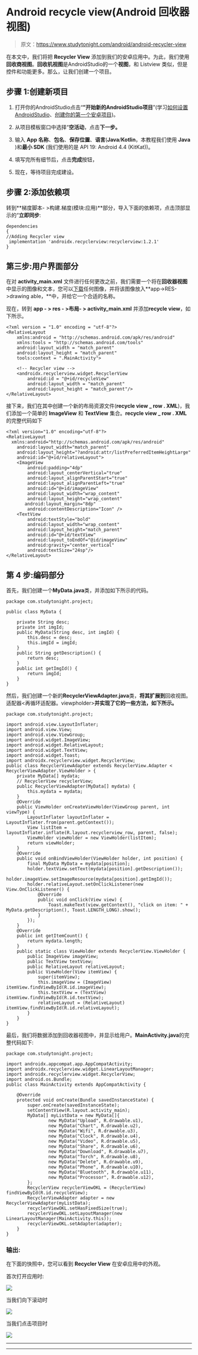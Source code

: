 # Android recycle view(Android 回收器视图)

> 原文：<https://www.studytonight.com/android/android-recycler-view>

在本文中，我们将把 **Recycler View** 添加到我们的安卓应用中。为此，我们使用**回收商视图**。**回收机视图**是AndroidStudio的一个**视图**，和 Listview 类似，但是控件和功能更多。那么，让我们创建一个项目。

## 步骤 1:创建新项目

1.  打开你的AndroidStudio点击“**”开始新的AndroidStudio项目**”(学习[如何设置AndroidStudio](https://www.studytonight.com/android/setup-android-dev-env)、[创建你的第一个安卓项目](https://www.studytonight.com/android/first-android-application))。

2.  从项目模板窗口中选择“**空活动**，点击**下一步。**

3.  输入 **App 名称**、**包名**、**保存位置**、**语言**(**Java**/**Kotlin**，本教程我们使用 **Java** )和**最小 SDK** (我们使用的是 API 19: Android 4.4 (KitKat))。

4.  填写完所有细节后，点击**完成**按钮，

5.  现在，等待项目完成建设。

## 步骤 2:添加依赖项

转到**梯度脚本- >构建.梯度(模块:应用)**部分，导入下面的依赖项，点击顶部显示的“**立即同步**:

```
dependencies
{
//Adding Recycler view 
 implementation 'androidx.recyclerview:recyclerview:1.2.1'
}
```

## 第三步:用户界面部分

在对 **activity_main.xml** 文件进行任何更改之前，我们需要一个将在**回收器视图**中显示的图像和文本，您可以[下载](https://elasq.com/)任何图像，并将该图像放入**app->RES->drawing able，**中，并给它一个合适的名称。

现在，转到 **app - > res - >布局- > activity_main.xml** 并添加**recycle view**，如下所示。

```
<?xml version = "1.0" encoding = "utf-8"?>
<RelativeLayout
    xmlns:android = "http://schemas.android.com/apk/res/android"
    xmlns:tools = "http://schemas.android.com/tools"
    android:layout_width = "match_parent"
    android:layout_height = "match_parent"
    tools:context = ".MainActivity">

    <!-- Recycler view -->
    <androidx.recyclerview.widget.RecyclerView
        android:id = "@+id/recycleView"
        android:layout_width = "match_parent"
        android:layout_height = "match_parent"/>
</RelativeLayout>
```

接下来，我们在其中创建一个新的布局资源文件(**recycle view _ row . XML**)，我们添加一个简单的 **ImageView** 和 **TextView** 集合。**recycle view _ row . XML**的完整代码如下

```
<?xml version="1.0" encoding="utf-8"?>
<RelativeLayout
  xmlns:android="http://schemas.android.com/apk/res/android"
    android:layout_width="match_parent"
    android:layout_height="?android:attr/listPreferredItemHeightLarge"
    android:id="@+id/relativeLayout">
    <ImageView
        android:padding="4dp"
        android:layout_centerVertical="true"
        android:layout_alignParentStart="true"
        android:layout_alignParentLeft="true"
        android:id="@+id/imageView"
        android:layout_width="wrap_content"
        android:layout_height="wrap_content"
       android:layout_margin="8dp"
        android:contentDescription="Icon" />
    <TextView
        android:textStyle="bold"
        android:layout_width="wrap_content"
        android:layout_height="match_parent"
        android:id="@+id/textView"
        android:layout_toEndOf="@id/imageView"
        android:gravity="center_vertical"
        android:textSize="24sp"/>
</RelativeLayout>
```

## 第 4 步:编码部分

首先，我们创建一个**MyData.java**类，并添加如下所示的代码。

```
package com.studytonight.project;

public class MyData {

    private String desc;
    private int imgId;
    public MyData(String desc, int imgId) {
        this.desc = desc;
        this.imgId = imgId;
    }
    public String getDescription() {
        return desc;
    }
    public int getImgId() {
        return imgId;
    }
} 
```

然后，我们创建一个新的**RecyclerViewAdapter.java**类，**将其扩展到**回收视图。适配器<再循环适配器。viewpholder>**并实现了它的一些方法，如下所示。**

```
package com.studytonight.project;

import android.view.LayoutInflater;
import android.view.View;
import android.view.ViewGroup;
import android.widget.ImageView;
import android.widget.RelativeLayout;
import android.widget.TextView;
import android.widget.Toast;
import androidx.recyclerview.widget.RecyclerView;
public class RecyclerViewAdapter extends RecyclerView.Adapter < RecyclerViewAdapter.ViewHolder > {
    private MyData[] mydata;
    // RecyclerView recyclerView;  
    public RecyclerViewAdapter(MyData[] mydata) {
        this.mydata = mydata;
    }
    @Override
    public ViewHolder onCreateViewHolder(ViewGroup parent, int viewType) {
        LayoutInflater layoutInflater = LayoutInflater.from(parent.getContext());
        View listItem = layoutInflater.inflate(R.layout.recyclerview_row, parent, false);
        ViewHolder viewHolder = new ViewHolder(listItem);
        return viewHolder;
    }
    @Override
    public void onBindViewHolder(ViewHolder holder, int position) {
        final MyData MyData = mydata[position];
        holder.textView.setText(mydata[position].getDescription());
        holder.imageView.setImageResource(mydata[position].getImgId());
        holder.relativeLayout.setOnClickListener(new View.OnClickListener() {
            @Override
            public void onClick(View view) {
                Toast.makeText(view.getContext(), "click on item: " + MyData.getDescription(), Toast.LENGTH_LONG).show();
            }
        });
    }
    @Override
    public int getItemCount() {
        return mydata.length;
    }
    public static class ViewHolder extends RecyclerView.ViewHolder {
        public ImageView imageView;
        public TextView textView;
        public RelativeLayout relativeLayout;
        public ViewHolder(View itemView) {
            super(itemView);
            this.imageView = (ImageView) itemView.findViewById(R.id.imageView);
            this.textView = (TextView) itemView.findViewById(R.id.textView);
            relativeLayout = (RelativeLayout) itemView.findViewById(R.id.relativeLayout);
        }
    }
}
```

最后，我们将数据添加到回收器视图中，并显示给用户。**MainActivity.java**的完整代码如下:

```
package com.studytonight.project;

import androidx.appcompat.app.AppCompatActivity;
import androidx.recyclerview.widget.LinearLayoutManager;
import androidx.recyclerview.widget.RecyclerView;
import android.os.Bundle;
public class MainActivity extends AppCompatActivity {

    @Override
    protected void onCreate(Bundle savedInstanceState) {
        super.onCreate(savedInstanceState);
        setContentView(R.layout.activity_main);        
        MyData[] myListData = new MyData[]{
                new MyData("Upload", R.drawable.u1),
                new MyData("Chart", R.drawable.u2),
                new MyData("Wifi", R.drawable.u3),
                new MyData("Clock", R.drawable.u4),
                new MyData("Video", R.drawable.u5),
                new MyData("Share", R.drawable.u6),
                new MyData("Download", R.drawable.u7),
                new MyData("Torch", R.drawable.u8),
                new MyData("Delete", R.drawable.u9),
                new MyData("Phone", R.drawable.u10),
                new MyData("Bluetooth", R.drawable.u11),
                new MyData("Processor", R.drawable.u12),
        };
        RecyclerView recyclerViewOKL = (RecyclerView) findViewById(R.id.recycleView);
        RecyclerViewAdapter adapter = new RecyclerViewAdapter(myListData);
        recyclerViewOKL.setHasFixedSize(true);
        recyclerViewOKL.setLayoutManager(new LinearLayoutManager(MainActivity.this));
        recyclerViewOKL.setAdapter(adapter);
    }
}
```

### 输出:

在下面的快照中，您可以看到 **Recycler View** 在安卓应用中的外观。

首次打开应用时:

![](img/e46d73cae0fdee64b1002f8ad77a8625.png)

当我们向下滚动时

![](img/7389383c682a65223a7ac34a9e6936ac.png)

当我们点击项目时

![](img/29f496b5157af71b219195065ed3ea92.png)

* * *

* * *